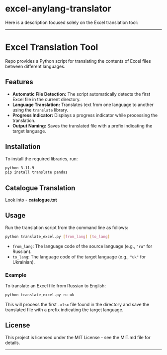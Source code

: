 # excel-anylang-translator

Here is a description focused solely on the Excel translation tool:

---

# Excel Translation Tool

Repo provides a Python script for translating the contents of Excel files between different languages.

## Features

- **Automatic File Detection:** The script automatically detects the first Excel file in the current directory.
- **Language Translation:** Translates text from one language to another using the `translate` library.
- **Progress Indicator:** Displays a progress indicator while processing the translation.
- **Output Naming:** Saves the translated file with a prefix indicating the target language.

## Installation

To install the required libraries, run:
```bash
python 3.11.9
pip install translate pandas
```
## Catalogue Translation
Look into - **catalogue.txt**

## Usage

Run the translation script from the command line as follows:
```bash
python translate_excel.py [from_lang] [to_lang]
```
- `from_lang`: The language code of the source language (e.g., `"ru"` for Russian).
- `to_lang`: The language code of the target language (e.g., `"uk"` for Ukrainian).

### Example

To translate an Excel file from Russian to English:
```bash
python translate_excel.py ru uk
```

This will process the first `.xlsx` file found in the directory and save the translated file with a prefix indicating the target language.

## License

This project is licensed under the MIT License - see the MIT.md file for details.

---
